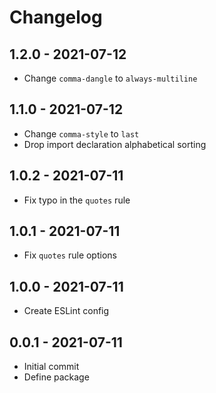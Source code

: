 # Changelog

## 1.2.0 - 2021-07-12
- Change `comma-dangle` to `always-multiline`

## 1.1.0 - 2021-07-12
- Change `comma-style` to `last`
- Drop import declaration alphabetical sorting

## 1.0.2 - 2021-07-11
- Fix typo in the `quotes` rule

## 1.0.1 - 2021-07-11
- Fix `quotes` rule options

## 1.0.0 - 2021-07-11
- Create ESLint config

## 0.0.1 - 2021-07-11
- Initial commit
- Define package

